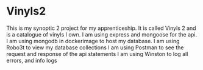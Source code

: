 # Vinyls2
This is my synoptic 2 project for my apprenticeship. It is called Vinyls 2 and is a catalogue of vinyls I own.
I am using express and mongoose for the api. I am using mongodb in dockerimage to host my database.
I am using Robo3t to view my database collections
I am using Postman to see the request and response of the api statements
I am using Winston to log all errors, and info logs